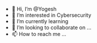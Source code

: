- 👋 Hi, I’m @Yogesh
- 👀 I’m interested in Cybersecurity
- 🌱 I’m currently learning 
- 💞️ I’m looking to collaborate on ...
- 📫 How to reach me ...

<!---
Darepants/Darepants is a ✨ special ✨ repository because its `README.md` (this file) appears on your GitHub profile.
You can click the Preview link to take a look at your changes.
--->
